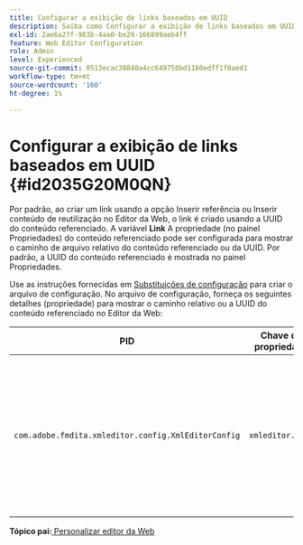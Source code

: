 ```yaml
---
title: Configurar a exibição de links baseados em UUID
description: Saiba como Configurar a exibição de links baseados em UUID
exl-id: 2ae6a27f-983b-4aa0-be29-166899aeb4ff
feature: Web Editor Configuration
role: Admin
level: Experienced
source-git-commit: 0513ecac38840a4cc649758bd1180edff1f8aed1
workflow-type: tm+mt
source-wordcount: '160'
ht-degree: 1%

---
```


# Configurar a exibição de links baseados em UUID {#id2035G20M0QN}

Por padrão, ao criar um link usando a opção Inserir referência ou Inserir conteúdo de reutilização no Editor da Web, o link é criado usando a UUID do conteúdo referenciado. A variável **Link** A propriedade \(no painel Propriedades\) do conteúdo referenciado pode ser configurada para mostrar o caminho de arquivo relativo do conteúdo referenciado ou da UUID. Por padrão, a UUID do conteúdo referenciado é mostrada no painel Propriedades.

Use as instruções fornecidas em [Substituições de configuração](download-install-additional-config-override.md#) para criar o arquivo de configuração. No arquivo de configuração, forneça os seguintes detalhes \(propriedade\) para mostrar o caminho relativo ou a UUID do conteúdo referenciado no Editor da Web:

| PID | Chave de propriedade | Valor da propriedade |
|---|------------|--------------|
| `com.adobe.fmdita.xmleditor.config.XmlEditorConfig` | `xmleditor.uuid` | Booleano \(true/false\). Se quiser mostrar o caminho relativo do conteúdo vinculado, defina essa propriedade como false. <br> **Valor padrão**: verdadeiro |

**Tópico pai:**[ Personalizar editor da Web](conf-web-editor.md)
